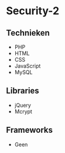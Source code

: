# Security-2

## Technieken
* PHP
* HTML
* CSS
* JavaScript
* MySQL

## Libraries
* jQuery
* Mcrypt

## Frameworks
* Geen